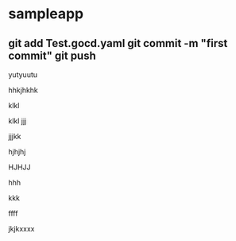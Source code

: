 # sampleapp
git add  Test.gocd.yaml
 git commit -m "first commit"
 git push
 ----------------
 
 yutyuutu
 
 hhkjhkhk
 
 klkl
 
 klkl
jjj

jjjkk

hjhjhj

HJHJJ

hhh

kkk

ffff

jkjkxxxx

